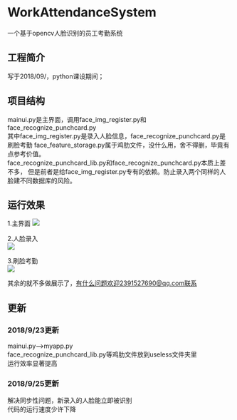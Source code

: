 # WorkAttendanceSystem    
一个基于opencv人脸识别的员工考勤系统    

## 工程简介  
写于2018/09/，python课设期间；

## 项目结构    
mainui.py是主界面，调用face_img_register.py和face_recognize_punchcard.py   
其中face_img_register.py是录入人脸信息，face_recognize_punchcard.py是刷脸考勤
face_feature_storage.py属于鸡肋文件，没什么用，舍不得删，毕竟有点参考价值。   
face_recognize_punchcard_lib.py和face_recognize_punchcard.py本质上差不多，
但是前者是给face_img_register.py专有的依赖。防止录入两个同样的人脸建不同数据库的风险。   

## 运行效果   
1.主界面
![](https://i.imgur.com/fNw0Mgj.png)


2.人脸录入   
![](https://i.imgur.com/Gg3hmBs.png)    


3.刷脸考勤  
![](https://i.imgur.com/ymz7nYV.png)


其余的就不多做展示了，有什么问题欢迎2391527690@qq.com联系

## 更新     
### 2018/9/23更新
mainui.py-->myapp.py   
face_recognize_punchcard_lib.py等鸡肋文件放到useless文件夹里    
运行效率显著提高   

### 2018/9/25更新    
解决同步性问题，新录入的人脸能立即被识别    
代码的运行速度少许下降    



